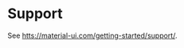 # Support

See [htts://material-ui.com/getting-started/support/](htts://material-ui.com/getting-started/support/).
